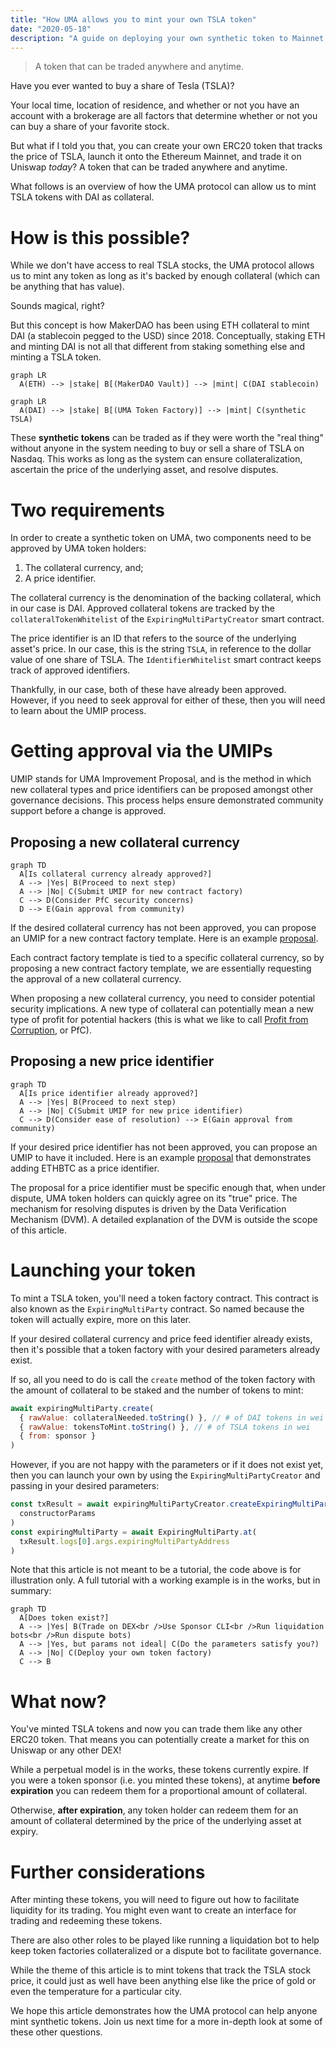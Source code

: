 ```yaml
---
title: "How UMA allows you to mint your own TSLA token"
date: "2020-05-18"
description: "A guide on deploying your own synthetic token to Mainnet with the UMA protocol."
---
```


> A token that can be traded anywhere and anytime.

Have you ever wanted to buy a share of Tesla (TSLA)?

Your local time, location of residence, and whether or not you have an account with a brokerage are all factors that determine whether or not you can buy a share of your favorite stock.

But what if I told you that, you can create your own ERC20 token that tracks the price of TSLA, launch it onto the Ethereum Mainnet, and trade it on Uniswap _today_? A token that can be traded anywhere and anytime.

What follows is an overview of how the UMA protocol can allow us to mint TSLA tokens with DAI as collateral.

# How is this possible?

While we don't have access to real TSLA stocks, the UMA protocol allows us to mint any token as long as it's backed by enough collateral (which can be anything that has value).

Sounds magical, right?

But this concept is how MakerDAO has been using ETH collateral to mint DAI (a stablecoin pegged to the USD) since 2018. Conceptually, staking ETH and minting DAI is not all that different from staking something else and minting a TSLA token.

```mermaid
graph LR
  A(ETH) --> |stake| B[(MakerDAO Vault)] --> |mint| C(DAI stablecoin)
```

```mermaid
graph LR
  A(DAI) --> |stake| B[(UMA Token Factory)] --> |mint| C(synthetic TSLA)
```

These **synthetic tokens** can be traded as if they were worth the "real thing" without anyone in the system needing to buy or sell a share of TSLA on Nasdaq. This works as long as the system can ensure collateralization, ascertain the price of the underlying asset, and resolve disputes.

# Two requirements

In order to create a synthetic token on UMA, two components need to be approved by UMA token holders:

1. The collateral currency, and;
2. A price identifier.

The collateral currency is the denomination of the backing collateral, which in our case is DAI. Approved collateral tokens are tracked by the `collateralTokenWhitelist` of the `ExpiringMultiPartyCreator` smart contract.

The price identifier is an ID that refers to the source of the underlying asset's price. In our case, this is the string `TSLA`, in reference to the dollar value of one share of TSLA. The `IdentifierWhitelist` smart contract keeps track of approved identifiers.

Thankfully, in our case, both of these have already been approved. However, if you need to seek approval for either of these, then you will need to learn about the UMIP process.

# Getting approval via the UMIPs

UMIP stands for UMA Improvement Proposal, and is the method in which new collateral types and price identifiers can be proposed amongst other governance decisions. This process helps ensure demonstrated community support before a change is approved.

## Proposing a new collateral currency

```mermaid
graph TD
  A[Is collateral currency already approved?]
  A --> |Yes| B(Proceed to next step)
  A --> |No| C(Submit UMIP for new contract factory)
  C --> D(Consider PfC security concerns)
  D --> E(Gain approval from community)
```

If the desired collateral currency has not been approved, you can propose an UMIP for a new contract factory template. Here is an example [proposal](https://github.com/UMAprotocol/UMIPs/blob/master/UMIPs/umip-newcontract.md).

Each contract factory template is tied to a specific collateral currency, so by proposing a new contract factory template, we are essentially requesting the approval of a new collateral currency.

When proposing a new collateral currency, you need to consider potential security implications. A new type of collateral can potentially mean a new type of profit for potential hackers (this is what we like to call [Profit from Corruption](https://docs.umaproject.org/uma/getting_started/uma_oracle_design.html#_umas_approach_to_the_oracle_problem), or PfC).

## Proposing a new price identifier

```mermaid
graph TD
  A[Is price identifier already approved?]
  A --> |Yes| B(Proceed to next step)
  A --> |No| C(Submit UMIP for new price identifier)
  C --> D(Consider ease of resolution) --> E(Gain approval from community)
```

If your desired price identifier has not been approved, you can propose an UMIP to have it included. Here is an example [proposal](https://github.com/UMAprotocol/UMIPs/blob/master/UMIPs/umip-2.md) that demonstrates adding ETHBTC as a price identifier.

The proposal for a price identifier must be specific enough that, when under dispute, UMA token holders can quickly agree on its "true" price. The mechanism for resolving disputes is driven by the Data Verification Mechanism (DVM). A detailed explanation of the DVM is outside the scope of this article.

# Launching your token

To mint a TSLA token, you'll need a token factory contract. This contract is also known as the `ExpiringMultiParty` contract. So named because the token will actually expire, more on this later.

If your desired collateral currency and price feed identifier already exists, then it's possible that a token factory with your desired parameters already exist.

If so, all you need to do is call the `create` method of the token factory with the amount of collateral to be staked and the number of tokens to mint:

```js
await expiringMultiParty.create(
  { rawValue: collateralNeeded.toString() }, // # of DAI tokens in wei
  { rawValue: tokensToMint.toString() }, // # of TSLA tokens in wei
  { from: sponsor }
)
```

However, if you are not happy with the parameters or if it does not exist yet, then you can launch your own by using the `ExpiringMultiPartyCreator` and passing in your desired parameters:

```js
const txResult = await expiringMultiPartyCreator.createExpiringMultiParty(
  constructorParams
)
const expiringMultiParty = await ExpiringMultiParty.at(
  txResult.logs[0].args.expiringMultiPartyAddress
)
```

Note that this article is not meant to be a tutorial, the code above is for illustration only. A full tutorial with a working example is in the works, but in summary:

```mermaid
graph TD
  A[Does token exist?]
  A --> |Yes| B(Trade on DEX<br />Use Sponsor CLI<br />Run liquidation bots<br />Run dispute bots)
  A --> |Yes, but params not ideal| C(Do the parameters satisfy you?)
  A --> |No| C(Deploy your own token factory)
  C --> B
```

# What now?

You've minted TSLA tokens and now you can trade them like any other ERC20 token. That means you can potentially create a market for this on Uniswap or any other DEX!

While a perpetual model is in the works, these tokens currently expire. If you were a token sponsor (i.e. you minted these tokens), at anytime **before expiration** you can redeem them for a proportional amount of collateral.

Otherwise, **after expiration**, any token holder can redeem them for an amount of collateral determined by the price of the underlying asset at expiry.

# Further considerations

After minting these tokens, you will need to figure out how to facilitate liquidity for its trading. You might even want to create an interface for trading and redeeming these tokens.

There are also other roles to be played like running a liquidation bot to help keep token factories collateralized or a dispute bot to facilitate governance.

While the theme of this article is to mint tokens that track the TSLA stock price, it could just as well have been anything else like the price of gold or even the temperature for a particular city.

We hope this article demonstrates how the UMA protocol can help anyone mint synthetic tokens. Join us next time for a more in-depth look at some of these other questions.
